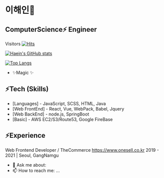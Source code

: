 # 이해인🌱
## ComputerScience⚡ Engineer
Visitors
[![Hits](https://hits.seeyoufarm.com/api/count/incr/badge.svg?url=https%3A%2F%2Fgithub.com%2F2haein&count_bg=%2379C83D&title_bg=%23653434&icon=github.svg&icon_color=%23D6CBCB&title=hits&edge_flat=false)](https://hits.seeyoufarm.com)

[![Haein's GitHub stats](https://github-readme-stats.vercel.app/api?username=2haein&hide=prs&count_private=true&theme=radical)](https://github.com/anuraghazra/github-readme-stats)

[![Top Langs](https://github-readme-stats.vercel.app/api/top-langs/?username=2haein&langs_count=4&layout=compact)](https://github.com/anuraghazra/github-readme-stats)

- ✨Magic ✨

## ⚡Tech (Skills)

- [Languages] - JavaScript, SCSS, HTML, Java
- [Web FrontEnd] - React, Vue, WebPack, Babel, Jquery
- [Web BackEnd] - node.js, SpringBoot
- [Basic] - AWS EC2/S3/Route53, Google FireBase



## ⚡Experience

Web Frontend Developer / TheCommerce https://www.onesell.co.kr
2019 - 2021 | Seoul, GangNamgu



- 💬 Ask me about: 
- 📫 How to reach me: ...

